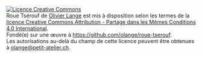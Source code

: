 <a rel="license" href="http://creativecommons.org/licenses/by-sa/4.0/"><img alt="Licence Creative Commons" style="border-width:0" src="http://i.creativecommons.org/l/by-sa/4.0/88x31.png" /></a>
<br /><span xmlns:dct="http://purl.org/dc/terms/" property="dct:title">Roue Tsérouf</span> de <a xmlns:cc="http://creativecommons.org/ns#" href="https://github.com/olange/roue-tserouf" property="cc:attributionName" rel="cc:attributionURL">Olivier Lange</a> est mis à disposition selon les termes de la <a rel="license" href="http://creativecommons.org/licenses/by-sa/4.0/">licence Creative Commons Attribution -  Partage dans les Mêmes Conditions 4.0 International</a>.
<br />Fondé(e) sur une œuvre à <a xmlns:dct="http://purl.org/dc/terms/" href="https://github.com/olange/roue-tserouf" rel="dct:source">https://github.com/olange/roue-tserouf</a>.
<br />Les autorisations au-delà du champ de cette licence peuvent être obtenues à <a xmlns:cc="http://creativecommons.org/ns#" href="mailto:olange@petit-atelier.ch" rel="cc:morePermissions">olange@petit-atelier.ch</a>.
